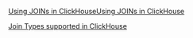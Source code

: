 [Using JOINs in ClickHouseUsing JOINs in ClickHouse](https://clickhouse.com/docs/en/guides/joining-tables)   

[Join Types supported in ClickHouse](https://clickhouse.com/blog/clickhouse-fully-supports-joins-part1)

